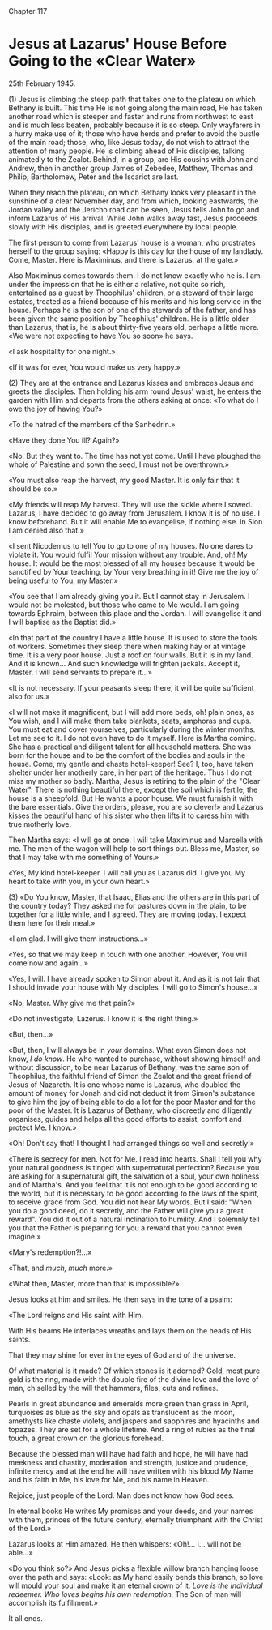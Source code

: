 <div class="chapter-num">Chapter 117</div>

# Jesus at Lazarus' House Before Going to the «Clear Water»

<div class="date">25th February 1945.</div>

(1) Jesus is climbing the steep path that takes one to the plateau on which Bethany is built. This time He is not going along the main road, He has taken another road which is steeper and faster and runs from northwest to east and is much less beaten, probably because it is so steep. Only wayfarers in a hurry make use of it; those who have herds and prefer to avoid the bustle of the main road; those, who, like Jesus today, do not wish to attract the attention of many people. He is climbing ahead of His disciples, talking animatedly to the Zealot. Behind, in a group, are His cousins with John and Andrew, then in another group James of Zebedee, Matthew, Thomas and Philip; Bartholomew, Peter and the Iscariot are last.

When they reach the plateau, on which Bethany looks very pleasant in the sunshine of a clear November day, and from which, looking eastwards, the Jordan valley and the Jericho road can be seen, Jesus tells John to go and inform Lazarus of His arrival. While John walks away fast, Jesus proceeds slowly with His disciples, and is greeted everywhere by local people.

The first person to come from Lazarus' house is a woman, who prostrates herself to the group saying: «Happy is this day for the house of my landlady. Come, Master. Here is Maximinus, and there is Lazarus, at the gate.»

Also Maximinus comes towards them. I do not know exactly who he is. I am under the impression that he is either a relative, not quite so rich, entertained as a guest by Theophilus' children, or a steward of their large estates, treated as a friend because of his merits and his long service in the house. Perhaps he is the son of one of the stewards of the father, and has been given the same position by Theophilus' children. He is a little older than Lazarus, that is, he is about thirty-five years old, perhaps a little more. «We were not expecting to have You so soon» he says.

«I ask hospitality for one night.»

«If it was for ever, You would make us very happy.»

(2) They are at the entrance and Lazarus kisses and embraces Jesus and greets the disciples. Then holding his arm round Jesus' waist, he enters the garden with Him and departs from the others asking at once: «To what do I owe the joy of having You?»

«To the hatred of the members of the Sanhedrin.»

«Have they done You ill? Again?»

«No. But they want to. The time has not yet come. Until I have ploughed the whole of Palestine and sown the seed, I must not be overthrown.»

«You must also reap the harvest, my good Master. It is only fair that it should be so.»

«My friends will reap My harvest. They will use the sickle where I sowed. Lazarus, I have decided to go away from Jerusalem. I know it is of no use. I know beforehand. But it will enable Me to evangelise, if nothing else. In Sion I am denied also that.»

«I sent Nicodemus to tell You to go to one of my houses. No one dares to violate it. You would fulfil Your mission without any trouble. And, oh! My house. It would be the most blessed of all my houses because it would be sanctified by Your teaching, by Your very breathing in it! Give me the joy of being useful to You, my Master.»

«You see that I am already giving you it. But I cannot stay in Jerusalem. I would not be molested, but those who came to Me would. I am going towards Ephraim, between this place and the Jordan. I will evangelise it and I will baptise as the Baptist did.»

«In that part of the country I have a little house. It is used to store the tools of workers. Sometimes they sleep there when making hay or at vintage time. It is a very poor house. Just a roof on four walls. But it is in my land. And it is known... And such knowledge will frighten jackals. Accept it, Master. I will send servants to prepare it...»

«It is not necessary. If your peasants sleep there, it will be quite sufficient also for us.»

«I will not make it magnificent, but I will add more beds, oh! plain ones, as You wish, and I will make them take blankets, seats, amphoras and cups. You must eat and cover yourselves, particularly during the winter months. Let me see to it. I do not even have to do it myself. Here is Martha coming. She has a practical and diligent talent for all household matters. She was born for the house and to be the comfort of the bodies and souls in the house. Come, my gentle and chaste hotel-keeper! See? I, too, have taken shelter under her motherly care, in her part of the heritage. Thus I do not miss my mother so badly. Martha, Jesus is retiring to the plain of the "Clear Water". There is nothing beautiful there, except the soil which is fertile; the house is a sheepfold. But He wants a poor house. We must furnish it with the bare essentials. Give the orders, please, you are so clever!» and Lazarus kisses the beautiful hand of his sister who then lifts it to caress him with true motherly love.

Then Martha says: «I will go at once. I will take Maximinus and Marcella with me. The men of the wagon will help to sort things out. Bless me, Master, so that I may take with me something of Yours.»

«Yes, My kind hotel-keeper. I will call you as Lazarus did. I give you My heart to take with you, in your own heart.»

(3) «Do You know, Master, that Isaac, Elias and the others are in this part of the country today? They asked me for pastures down in the plain, to be together for a little while, and I agreed. They are moving today. I expect them here for their meal.»

«I am glad. I will give them instructions...»

«Yes, so that we may keep in touch with one another. However, You will come now and again...»

«Yes, I will. I have already spoken to Simon about it. And as it is not fair that I should invade your house with My disciples, I will go to Simon's house...»

«No, Master. Why give me that pain?»

«Do not investigate, Lazerus. I know it is the right thing.»

«But, then...»

«But, then, I will always be in *your* domains. What even Simon does not know, *I do know*. He who wanted to purchase, without showing himself and without discussion, to be near Lazarus of Bethany, was the same son of Theophilus, the faithful friend of Simon the Zealot and the great friend of Jesus of Nazareth. It is one whose name is Lazarus, who doubled the amount of money for Jonah and did not deduct it from Simon's substance to give him the joy of being able to do a lot for the poor Master and for the poor of the Master. It is Lazarus of Bethany, who discreetly and diligently organises, guides and helps all the good efforts to assist, comfort and protect Me. I know.»

«Oh! Don't say that! I thought I had arranged things so well and secretly!»

«There is secrecy for men. Not for Me. I read into hearts. Shall I tell you why your natural goodness is tinged with supernatural perfection? Because you are asking for a supernatural gift, the salvation of a soul, your own holiness and of Martha's. And you feel that it is not enough to be good according to the world, but it is necessary to be good according to the laws of the spirit, to receive grace from God. You did not hear My words. But I said: "When you do a good deed, do it secretly, and the Father will give you a great reward". You did it out of a natural inclination to humility. And I solemnly tell you that the Father is preparing for you a reward that you cannot even imagine.»

«Mary's redemption?!...»

«That, and *much, much* more.»

«What then, Master, more than that is impossible?»

Jesus looks at him and smiles. He then says in the tone of a psalm:

«The Lord reigns and His saint with Him.

With His beams He interlaces wreaths and lays them on the heads of His saints.

That they may shine for ever in the eyes of God and of the universe.

Of what material is it made? Of which stones is it adorned? Gold, most pure gold is the ring, made with the double fire of the divine love and the love of man, chiselled by the will that hammers, files, cuts and refines.

Pearls in great abundance and emeralds more green than grass in April, turquoises as blue as the sky and opals as translucent as the moon, amethysts like chaste violets, and jaspers and sapphires and hyacinths and topazes. They are set for a whole lifetime. And a ring of rubies as the final touch, a great crown on the glorious forehead.

Because the blessed man will have had faith and hope, he will have had meekness and chastity, moderation and strength, justice and prudence, infinite mercy and at the end he will have written with his blood My Name and his faith in Me, his love for Me, and his name in Heaven.

Rejoice, just people of the Lord. Man does not know how God sees.

In eternal books He writes My promises and your deeds, and your names with them, princes of the future century, eternally triumphant with the Christ of the Lord.»

Lazarus looks at Him amazed. He then whispers: «Oh!... I... will not be able...»

«Do you think so?» And Jesus picks a flexible willow branch hanging loose over the path and says: «Look: as My hand easily bends this branch, so love will mould your soul and make it an eternal crown of it. *Love is the individual redeemer. Who loves begins his own redemption.* The Son of man will accomplish its fulfillment.»

It all ends.
